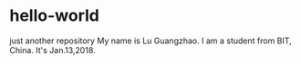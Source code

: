 # hello-world
just another repository
My name is Lu Guangzhao. I am a student from BIT, China. It's Jan.13,2018.
